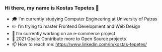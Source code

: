 ### Hi there, my name is Kostas Tepetes 👋

- :mortar_board: I’m currently studying Computer Engineering at University of Patras
- :pencil2: I’m trying to master Frontend Development and Web Design
- 🔭 I’m currently working on an e-commerce project
- 🥅 2021 Goals: Contribute more to Open Source projects
- 📫 How to reach me: https://www.linkedin.com/in/kostas-tepetes/
